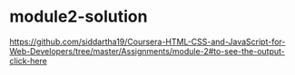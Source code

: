 # module2-solution
https://github.com/siddartha19/Coursera-HTML-CSS-and-JavaScript-for-Web-Developers/tree/master/Assignments/module-2#to-see-the-output-click-here
